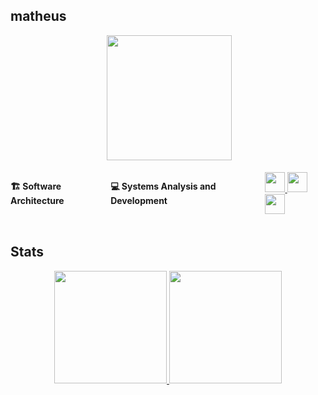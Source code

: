 ## matheus

<div style="display: flex; justify-content: space-evenly;">
<img align="right" height="200px" src="https://64.media.tumblr.com/4517b8f3ef488bf376a44d294f88fe95/1b2cd1235d3361f1-13/s540x810/64eaa7daa9ca7eb9cc47e0b6a528c2445926f9d8.gif" />
</div>

<div style="display: flex; justify-content: space-evenly; align-items: center;"><br>
<h4>🏗️  Software Architecture</h4>
<h4>💻 Systems Analysis and Development</h4>
<h4>
    <a href="https://br.linkedin.com/in/matheus-n" target="_blank">
        <img src="https://www.pngrepo.com/png/299433/180/linkedin.png" target="_blank" height="32" </img>
    </a>
    <a href="https://discord.com/users/533038662258622505" target="_blank">
        <img src="https://www.pngrepo.com/png/271181/180/discord.png" target="_blank" height="32" </img>
    </a>
    <a href="mailto:zmatheusnds@gmail.com" target="_blank">
        <img src="https://www.pngrepo.com/png/353812/180/google-gmail.png" target="_blank" height="32" />
    </a>
<h4></h4>
</div>

## Stats

<div>
    <div align="center">
        <a href="https://github.com/mts-the-encoder">
            <img height="180em"
                src="https://github-readme-stats-git-masterrstaa-rickstaa.vercel.app/api?username=mts-the-encoder&show_icons=true&include_all_commits=true&count_private=true&hide_border=true&title_color=c9c9c9&icon_color=c9c9c9&text_color=c9c9c9&bg_color=0d1117" />
            <img height="180em" 
                src="https://github-readme-stats-git-masterrstaa-rickstaa.vercel.app/api/top-langs/?username=mts-the-encoder&layout=compact&langs_count=20&hide_border=true&title_color=c9c9c9&text_color=c9c9c9&bg_color=0d1117&"/>
    </div>
</div><br>


